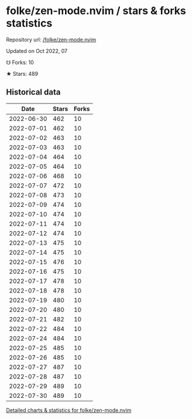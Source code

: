 # folke/zen-mode.nvim / stars & forks statistics

Repository url: [/folke/zen-mode.nvim](https://github.com/folke/zen-mode.nvim)

Updated on Oct 2022, 07

☋ Forks: 10

★ Stars: 489

## Historical data
| Date | Stars | Forks |
|------|-------|-------|
| 2022-06-30 | 462 | 10 | 
| 2022-07-01 | 462 | 10 | 
| 2022-07-02 | 463 | 10 | 
| 2022-07-03 | 463 | 10 | 
| 2022-07-04 | 464 | 10 | 
| 2022-07-05 | 464 | 10 | 
| 2022-07-06 | 468 | 10 | 
| 2022-07-07 | 472 | 10 | 
| 2022-07-08 | 473 | 10 | 
| 2022-07-09 | 474 | 10 | 
| 2022-07-10 | 474 | 10 | 
| 2022-07-11 | 474 | 10 | 
| 2022-07-12 | 474 | 10 | 
| 2022-07-13 | 475 | 10 | 
| 2022-07-14 | 475 | 10 | 
| 2022-07-15 | 476 | 10 | 
| 2022-07-16 | 475 | 10 | 
| 2022-07-17 | 478 | 10 | 
| 2022-07-18 | 478 | 10 | 
| 2022-07-19 | 480 | 10 | 
| 2022-07-20 | 480 | 10 | 
| 2022-07-21 | 482 | 10 | 
| 2022-07-22 | 484 | 10 | 
| 2022-07-24 | 484 | 10 | 
| 2022-07-25 | 485 | 10 | 
| 2022-07-26 | 485 | 10 | 
| 2022-07-27 | 487 | 10 | 
| 2022-07-28 | 487 | 10 | 
| 2022-07-29 | 489 | 10 | 
| 2022-07-30 | 489 | 10 | 


[Detailed charts & statistics for folke/zen-mode.nvim](https://reviewgithub.com/rep/folke/zen-mode.nvim)
